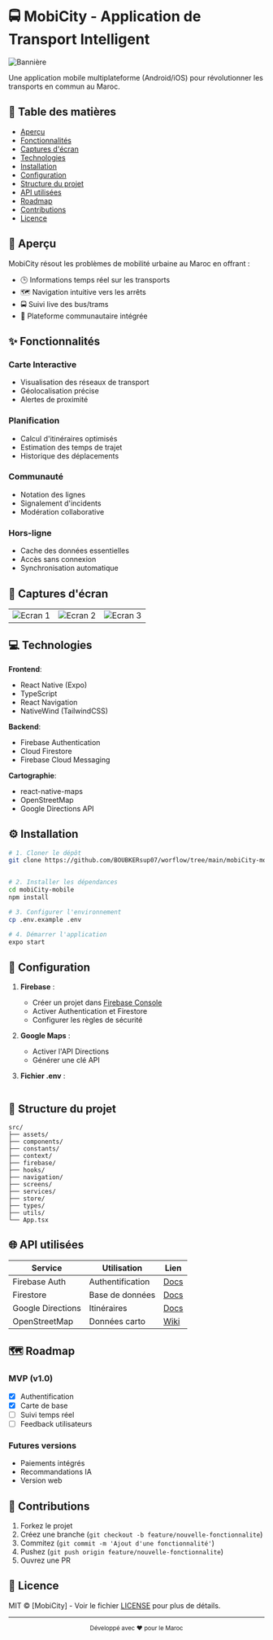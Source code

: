 # 🚍 MobiCity - Application de Transport Intelligent

![Bannière](https://via.placeholder.com/1200x400?text=MobiCity+Transport+Intelligent)

Une application mobile multiplateforme (Android/iOS) pour révolutionner les transports en commun au Maroc.

## 📌 Table des matières
- [Aperçu](#-aperçu)
- [Fonctionnalités](#-fonctionnalités) 
- [Captures d'écran](#-captures-décran)
- [Technologies](#-technologies)
- [Installation](#-installation)
- [Configuration](#%EF%B8%8F-configuration)
- [Structure du projet](#-structure-du-projet)
- [API utilisées](#-api-utilisées)
- [Roadmap](#-roadmap)
- [Contributions](#-contributions)
- [Licence](#-licence)

## 🌟 Aperçu

MobiCity résout les problèmes de mobilité urbaine au Maroc en offrant :
- 🕒 Informations temps réel sur les transports
- 🗺️ Navigation intuitive vers les arrêts
- 🚍 Suivi live des bus/trams
- 💬 Plateforme communautaire intégrée

## ✨ Fonctionnalités

### Carte Interactive
- Visualisation des réseaux de transport
- Géolocalisation précise
- Alertes de proximité

### Planification
- Calcul d'itinéraires optimisés
- Estimation des temps de trajet
- Historique des déplacements

### Communauté
- Notation des lignes
- Signalement d'incidents
- Modération collaborative

### Hors-ligne
- Cache des données essentielles
- Accès sans connexion
- Synchronisation automatique

## 📸 Captures d'écran

| | | |
|-|-|-|
| ![Ecran 1](https://via.placeholder.com/200x400?text=Carte) | ![Ecran 2](https://via.placeholder.com/200x400?text=Trajets) | ![Ecran 3](https://via.placeholder.com/200x400?text=Profil) |

## 💻 Technologies

**Frontend**:
- React Native (Expo)
- TypeScript
- React Navigation
- NativeWind (TailwindCSS)

**Backend**:
- Firebase Authentication
- Cloud Firestore
- Firebase Cloud Messaging

**Cartographie**:
- react-native-maps
- OpenStreetMap
- Google Directions API

## ⚙️ Installation

```bash
# 1. Cloner le dépôt
git clone https://github.com/BOUBKERsup07/worflow/tree/main/mobiCity-mobile


# 2. Installer les dépendances
cd mobiCity-mobile
npm install

# 3. Configurer l'environnement
cp .env.example .env

# 4. Démarrer l'application
expo start
```

## 🔧 Configuration

1. **Firebase** :
   - Créer un projet dans [Firebase Console](https://console.firebase.google.com/)
   - Activer Authentication et Firestore
   - Configurer les règles de sécurité

2. **Google Maps** :
   - Activer l'API Directions
   - Générer une clé API

3. **Fichier .env** :
```env

```

## 📂 Structure du projet

```
src/
├── assets/
├── components/
├── constants/
├── context/
├── firebase/
├── hooks/
├── navigation/
├── screens/
├── services/
├── store/
├── types/
├── utils/
└── App.tsx
```

## 🌐 API utilisées

| Service | Utilisation | Lien |
|---------|-------------|------|
| Firebase Auth | Authentification | [Docs](https://firebase.google.com/docs/auth) |
| Firestore | Base de données | [Docs](https://firebase.google.com/docs/firestore) |
| Google Directions | Itinéraires | [Docs](https://developers.google.com/maps/documentation/directions) |
| OpenStreetMap | Données carto | [Wiki](https://wiki.openstreetmap.org/wiki/API) |

## 🗺️ Roadmap

### MVP (v1.0)
- [x] Authentification
- [x] Carte de base
- [ ] Suivi temps réel
- [ ] Feedback utilisateurs

### Futures versions
- Paiements intégrés
- Recommandations IA
- Version web

## 🤝 Contributions

1. Forkez le projet
2. Créez une branche (`git checkout -b feature/nouvelle-fonctionnalite`)
3. Commitez (`git commit -m 'Ajout d'une fonctionnalité'`)
4. Pushez (`git push origin feature/nouvelle-fonctionnalite`)
5. Ouvrez une PR

## 📜 Licence

MIT © [MobiCity] - Voir le fichier [LICENSE](LICENSE) pour plus de détails.

---

<div align="center">
  <sub>Développé avec ❤️ pour le Maroc</sub>
</div>
